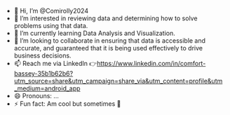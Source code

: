 - 👋 Hi, I’m @Comirolly2024
- 👀 I’m interested in reviewing data and determining how to solve problems using that data.
- 🌱 I’m currently learning Data Analysis and Visualization. 
- 💞️ I’m looking to collaborate in ensuring that data is accessible and accurate, and guaranteed that it is being used effectively to drive business decisions.
- 📫 Reach me via LinkedIn 👉https://www.linkedin.com/in/comfort-bassey-35b1b62b6?utm_source=share&utm_campaign=share_via&utm_content=profile&utm_medium=android_app
- 😄 Pronouns: ...
- ⚡ Fun fact: Am cool but sometimes 🥵 

<!---
Comirolly2024/Comirolly2024 is a ✨ special ✨ repository because its `README.md` (this file) appears on your GitHub profile.
You can click the Preview link to take a look at your changes.
--->

